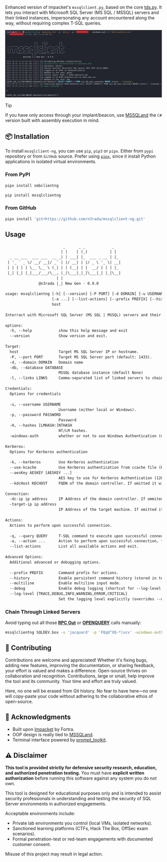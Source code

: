 Enhanced version of impacket's `mssqlclient.py`, based on the core [tds.py](https://github.com/fortra/impacket/blob/master/impacket/tds.py). It lets you interact with Microsoft SQL Server (MS SQL / MSSQL) servers and their linked instances, impersonating any account encountered along the way, without requiring complex T-SQL queries.


<p align="center">
    <img src="./media/example.png" alt="mssqlclient-ng example">
</p>

> [!TIP]
> If you have only access through your implant/beacon, use [MSSQLand](https://github.com/n3rada/MSSQLand) the `C#` version built with assembly execution in mind. 

## 📦 Installation

To install `mssqlclient-ng`, you can use `pip`, `pip3` or `pipx`. Either from `pypi` repository or from `GitHub` source. Prefer using [`pipx`](https://pypa.github.io/pipx/), since it install Python applications in isolated virtual environments.

### From PyPI

```bash
pipx install smbclientng
```

```bash
pip install mssqlclientng
```

### From GitHub

```bash
pipx install 'git+https://github.com/n3rada/mssqlclient-ng.git'
```

## Usage

```txt
                          _      _ _            _
                         | |    | (_)          | |
  _ __ ___  ___ ___  __ _| | ___| |_  ___ _ __ | |_
 | '_ ` _ \/ __/ __|/ _` | |/ __| | |/ _ \ '_ \| __|
 | | | | | \__ \__ \ (_| | | (__| | |  __/ | | | |_
 |_| |_| |_|___/___/\__, |_|\___|_|_|\___|_| |_|\__|
                       | |
               @n3rada |_| New Gen - 0.9.0

usage: mssqlclientng [-h] [--version] [-P PORT] [-d DOMAIN] [-u USERNAME] [-p PASSWORD] [-H [LMHASH:]NTHASH] [-windows-auth] [-k] [--use-kcache] [--aesKey AESKEY [AESKEY ...]] [--kdcHost KDCHOST] [-db DATABASE] [-l LINKS] [-dc-ip ip address] [-target-ip ip address] [-q QUERY]
                     [-a ...] [--list-actions] [--prefix PREFIX] [--history] [--multiline] [--debug] [--log-level {TRACE,DEBUG,INFO,WARNING,ERROR,CRITICAL}]
                     host

Interract with Microsoft SQL Server (MS SQL | MSSQL) servers and their linked instances, without the need for complex T-SQL queries.

options:
  -h, --help            show this help message and exit
  --version             Show version and exit.

Target:
  host                  Target MS SQL Server IP or hostname.
  -P, --port PORT       Target MS SQL Server port (default: 1433).
  -d, --domain DOMAIN   Domain name
  -db, --database DATABASE
                        MSSQL database instance (default None)
  -l, --links LINKS     Comma-separated list of linked servers to chain (e.g., 'SQL02:user,SQL03,SQL04:admin')

Credentials:
  Options for credentials

  -u, --username USERNAME
                        Username (either local or Windows).
  -p, --password PASSWORD
                        Password
  -H, --hashes [LMHASH:]NTHASH
                        NT/LM hashes.
  -windows-auth         whether or not to use Windows Authentication (default False)

Kerberos:
  Options for Kerberos authentication

  -k, --kerberos        Use Kerberos authentication
  --use-kcache          Use Kerberos authentication from ccache file (KRB5CCNAME)
  --aesKey AESKEY [AESKEY ...]
                        AES key to use for Kerberos Authentication (128 or 256 bits)
  --kdcHost KDCHOST     FQDN of the domain controller. If omitted it will use the domain part (FQDN) specified in the target parameter

Connection:
  -dc-ip ip address     IP Address of the domain controller. If ommited it use the domain part (FQDN) specified in the target parameter
  -target-ip ip address
                        IP Address of the target machine. If omitted it will use whatever was specified as target. This is useful when target is the NetBIOS name and you cannot resolve it

Actions:
  Actions to perform upon successful connection.

  -q, --query QUERY     T-SQL command to execute upon successful connection.
  -a, --action ...      Action to perform upon successful connection, followed by its arguments.
  --list-actions        List all available actions and exit.

Advanced Options:
  Additional advanced or debugging options.

  --prefix PREFIX       Command prefix for actions.
  --history             Enable persistent command history (stored in temporary folder).
  --multiline           Enable multiline input mode.
  --debug               Enable debug logging (shortcut for --log-level DEBUG).
  --log-level {TRACE,DEBUG,INFO,WARNING,ERROR,CRITICAL}
                        Set the logging level explicitly (overrides --debug).

```


### Chain Through Linked Servers

Avoid typing out all those **[RPC Out](https://learn.microsoft.com/fr-fr/sql/t-sql/functions/openquery-transact-sql)** or **[OPENQUERY](https://learn.microsoft.com/fr-fr/sql/t-sql/functions/openquery-transact-sql)** calls manually:

```bash
mssqlclientng SQLDEV.box -u 'jacquard' -p 'FQqU^XQ-*|xcv' -windows-auth -l "SQL02,SQL03:admin,SQL04"
```


## 🤝 Contributing 

Contributions are welcome and appreciated! Whether it's fixing bugs, adding new features, improving the documentation, or sharing feedback, your effort is valued and makes a difference.
Open-source thrives on collaboration and recognition. Contributions, large or small, help improve the tool and its community. Your time and effort are truly valued. 

Here, no one will be erased from Git history. No fear to have here—no one will copy-paste your code without adhering to the collaborative ethos of open-source.

## 🙏 Acknowledgments

- Built upon [Impacket](https://github.com/fortra/impacket) by Fortra.
- OOP design is really tied to [MSSQLand](https://github.com/n3rada/MSSQLand).
- Terminal interface powered by [prompt_toolkit](https://github.com/prompt-toolkit/python-prompt-toolkit).

## ⚠️ Disclaimer

**This tool is provided strictly for defensive security research, education, and authorized penetration testing.** You must have **explicit written authorization** before running this software against any system you do not own.

This tool is designed for educational purposes only and is intended to assist security professionals in understanding and testing the security of SQL Server environments in authorized engagements.

Acceptable environments include:
- Private lab environments you control (local VMs, isolated networks).  
- Sanctioned learning platforms (CTFs, Hack The Box, OffSec exam scenarios).  
- Formal penetration-test or red-team engagements with documented customer consent.

Misuse of this project may result in legal action.
